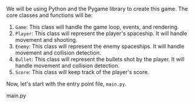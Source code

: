 We will be using Python and the Pygame library to create this game. The core classes and functions will be:

1. `Game`: This class will handle the game loop, events, and rendering.
2. `Player`: This class will represent the player's spaceship. It will handle movement and shooting.
3. `Enemy`: This class will represent the enemy spaceships. It will handle movement and collision detection.
4. `Bullet`: This class will represent the bullets shot by the player. It will handle movement and collision detection.
5. `Score`: This class will keep track of the player's score.

Now, let's start with the entry point file, `main.py`.

main.py
